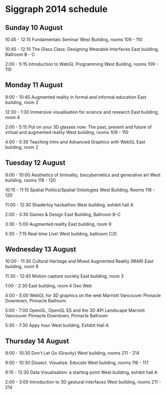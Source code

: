 # Siggraph 2014 schedule

## Sunday 10 August

10:45 - 12:15
Fundamentals Seminar
West Building, rooms 109 - 110

10:45 - 12:15
The Glass Class: Designing Wearable Interfaces
East building, Ballroom B - C

2:00 - 5:15
Introduction to WebGL Programming
West Bulding, rooms 109 - 110

## Monday 11 August

9:00 - 10:45
Augmented reality in formal and informal education
East building, room 2

12:30 - 1:30
Immersive visualisation for science and research
East building, room 4

2:00 - 5:15
Put on your 3D glasses now: The past, present and future of virtual and augmented reality
West building, rooms 109 - 110

4:00 - 5:30
Teaching Intro and Advanced Graphics with WebGL
East building, room 2


## Tuesday 12 August

9:00 - 10:00
Aesthetics of liminality, biocybernetics and generative art
West building, rooms 118 - 120

10:15 - 11:15
Spatial Politics/Spatial Ontologies
West Building, Rooms 118 - 120

11:00 - 12:30
Shadertoy hackathon
West building, exhibit hall A

2:00 - 3:30
Games & Design
East Building, Ballroom B-C

3:30 - 5:00
Augmented reality
East building, room 9

5:30 - 7:15
Real-time Live!
West building, ballroom C/D


## Wednesday 13 August

10:00 - 11:30
Cultural Heritage and Mixed Augmented Reality (MAR)
East building, room 9

11:30 - 12:45
Motion capture society
East building, room 3

1:00 - 2:30
East building, room 4
Geo Web

4:00 - 5:00
WebGL for 3D graphics on the web
Marriott Vancouver Pinnacle Downtown, Pinnacle Ballroom

5:00 - 7:00
OpenGL, OpenGL ES and the 3D API Landscape
Marriott Vancouver Pinnacle Downtown, Pinnacle Ballroom

5:30 - 7:30
Appy hour
West building, Exhibit Hall A

## Thursday 14 August
9:00 - 10:30
Don't Let Go (Gravity)
West building, rooms 211 - 214

9:00 - 10:30
Dissect. Visualize. Educate
West building, rooms 116 - 117

9:15 - 12:30
Data Visualisation: a starting point
West building, exhibit hall A

2:00 - 3:00
Introduction to 3D gestural interfaces
West building, rooms 211 - 214



